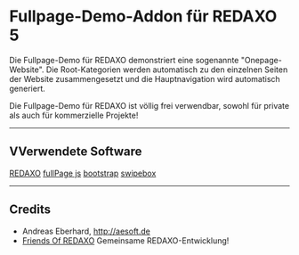 ﻿# Fullpage-Demo-Addon für REDAXO 5 #

Die Fullpage-Demo für REDAXO demonstriert eine sogenannte "Onepage-Website".
Die Root-Kategorien werden automatisch zu den einzelnen Seiten der Website zusammengesetzt und die Hauptnavigation wird automatisch generiert.

Die Fullpage-Demo für REDAXO ist völlig frei verwendbar, sowohl für private als auch für kommerzielle Projekte!

---

## VVerwendete Software ##

[REDAXO](https://redaxo.org/)
[fullPage js](https://alvarotrigo.com/fullPage/)
[bootstrap](http://getbootstrap.com/)
[swipebox](http://brutaldesign.g[]ithub.io/swipebox/)

---

## Credits ##

* Andreas Eberhard, http://aesoft.de
* [Friends Of REDAXO](https://github.com/FriendsOfREDAXO) Gemeinsame REDAXO-Entwicklung!
